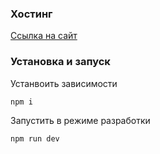 ### Хостинг

[Ссылка на сайт](https://video-player-test-task.web.app)

### Установка и запуск
Устанвоить зависимости
```
npm i
```
Запустить в режиме разработки
```
npm run dev
```